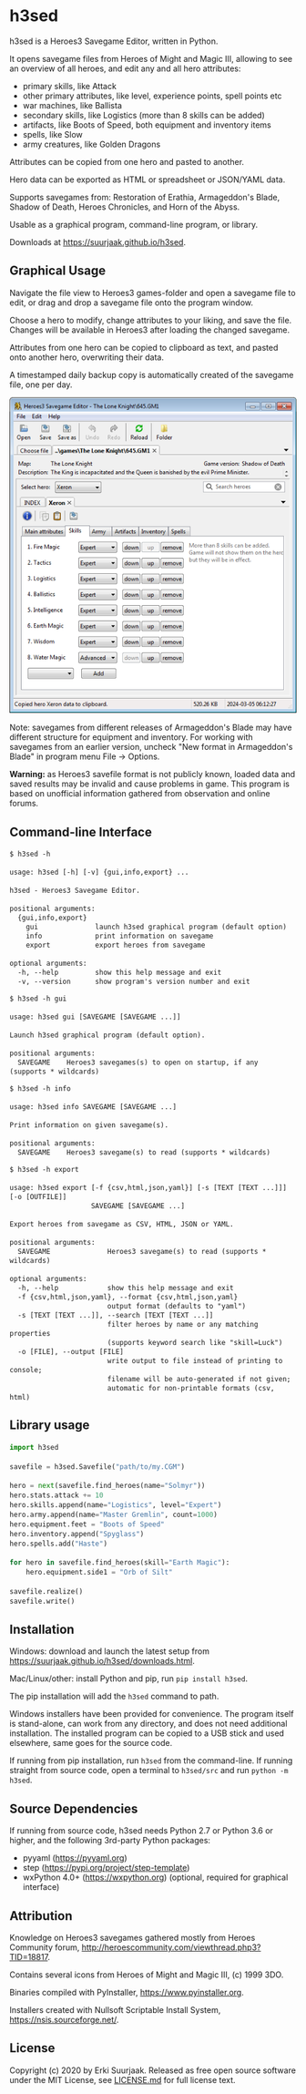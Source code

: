 h3sed
=====

h3sed is a Heroes3 Savegame Editor, written in Python.

It opens savegame files from Heroes of Might and Magic III,
allowing to see an overview of all heroes, and edit any and all hero attributes:

- primary skills, like Attack
- other primary attributes, like level, experience points, spell points etc
- war machines, like Ballista
- secondary skills, like Logistics (more than 8 skills can be added)
- artifacts, like Boots of Speed, both equipment and inventory items
- spells, like Slow
- army creatures, like Golden Dragons

Attributes can be copied from one hero and pasted to another.

Hero data can be exported as HTML or spreadsheet or JSON/YAML data.

Supports savegames from: Restoration of Erathia, Armageddon's Blade, Shadow of Death,
Heroes Chronicles, and Horn of the Abyss.

Usable as a graphical program, command-line program, or library.

Downloads at https://suurjaak.github.io/h3sed.


Graphical Usage
---------------

Navigate the file view to Heroes3 games-folder and open a savegame file to edit,
or drag and drop a savegame file onto the program window.

Choose a hero to modify, change attributes to your liking, and save the file.
Changes will be available in Heroes3 after loading the changed savegame.

Attributes from one hero can be copied to clipboard as text,
and pasted onto another hero, overwriting their data.

A timestamped daily backup copy is automatically created of the savegame file, one per day.

![Screenshot](https://raw.githubusercontent.com/suurjaak/h3sed/gh-pages/img/screen.png)

Note: savegames from different releases of Armageddon's Blade may have different
structure for equipment and inventory. For working with savegames from an earlier
version, uncheck "New format in Armageddon's Blade" in program menu File -> Options.

**Warning:** as Heroes3 savefile format is not publicly known,
loaded data and saved results may be invalid and cause problems in game.
This program is based on unofficial information
gathered from observation and online forums.


Command-line Interface
----------------------

```
$ h3sed -h

usage: h3sed [-h] [-v] {gui,info,export} ...

h3sed - Heroes3 Savegame Editor.

positional arguments:
  {gui,info,export}
    gui              launch h3sed graphical program (default option)
    info             print information on savegame
    export           export heroes from savegame

optional arguments:
  -h, --help         show this help message and exit
  -v, --version      show program's version number and exit
```

```
$ h3sed -h gui

usage: h3sed gui [SAVEGAME [SAVEGAME ...]]

Launch h3sed graphical program (default option).

positional arguments:
  SAVEGAME    Heroes3 savegames(s) to open on startup, if any (supports * wildcards)
```

```
$ h3sed -h info

usage: h3sed info SAVEGAME [SAVEGAME ...]

Print information on given savegame(s).

positional arguments:
  SAVEGAME    Heroes3 savegame(s) to read (supports * wildcards)
```

```
$ h3sed -h export

usage: h3sed export [-f {csv,html,json,yaml}] [-s [TEXT [TEXT ...]]] [-o [OUTFILE]]
                    SAVEGAME [SAVEGAME ...]

Export heroes from savegame as CSV, HTML, JSON or YAML.

positional arguments:
  SAVEGAME              Heroes3 savegame(s) to read (supports * wildcards)

optional arguments:
  -h, --help            show this help message and exit
  -f {csv,html,json,yaml}, --format {csv,html,json,yaml}
                        output format (defaults to "yaml")
  -s [TEXT [TEXT ...]], --search [TEXT [TEXT ...]]
                        filter heroes by name or any matching properties
                        (supports keyword search like "skill=Luck")
  -o [FILE], --output [FILE]
                        write output to file instead of printing to console;
                        filename will be auto-generated if not given;
                        automatic for non-printable formats (csv, html)
```


Library usage
-------------

```python
import h3sed

savefile = h3sed.Savefile("path/to/my.CGM")

hero = next(savefile.find_heroes(name="Solmyr"))
hero.stats.attack += 10
hero.skills.append(name="Logistics", level="Expert")
hero.army.append(name="Master Gremlin", count=1000)
hero.equipment.feet = "Boots of Speed"
hero.inventory.append("Spyglass")
hero.spells.add("Haste")

for hero in savefile.find_heroes(skill="Earth Magic"):
    hero.equipment.side1 = "Orb of Silt"

savefile.realize()
savefile.write()
```


Installation
------------

Windows: download and launch the latest setup from
https://suurjaak.github.io/h3sed/downloads.html.

Mac/Linux/other: install Python and pip, run `pip install h3sed`.

The pip installation will add the `h3sed` command to path.

Windows installers have been provided for convenience. The program itself
is stand-alone, can work from any directory, and does not need additional
installation. The installed program can be copied to a USB stick and used
elsewhere, same goes for the source code.

If running from pip installation, run `h3sed` from the command-line.
If running straight from source code, open a terminal to `h3sed/src`
and run `python -m h3sed`.


Source Dependencies
-------------------

If running from source code, h3sed needs Python 2.7 or Python 3.6 or higher,
and the following 3rd-party Python packages:
* pyyaml (https://pyyaml.org)
* step (https://pypi.org/project/step-template)
* wxPython 4.0+ (https://wxpython.org) (optional, required for graphical interface)


Attribution
-----------

Knowledge on Heroes3 savegames gathered mostly from Heroes Community forum,
http://heroescommunity.com/viewthread.php3?TID=18817.

Contains several icons from Heroes of Might and Magic III, (c) 1999 3DO.

Binaries compiled with PyInstaller, https://www.pyinstaller.org.

Installers created with Nullsoft Scriptable Install System,
https://nsis.sourceforge.net/.


License
-------

Copyright (c) 2020 by Erki Suurjaak.
Released as free open source software under the MIT License,
see [LICENSE.md](LICENSE.md) for full license text.
